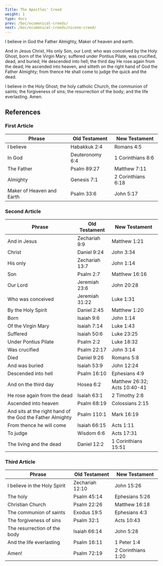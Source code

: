 ```yaml
---
Title: The Apostles' Creed
weight: 1
type: docs
prev: /boc/ecumenical-creeds/
next: /boc/ecumenical-creeds/nicene-creed/
---
```


I believe in God the Father Almighty, Maker of heaven and earth.

And in Jesus Christ, His only Son, our Lord; who was conceived by the Holy Ghost, born of the Virgin Mary; suffered under Pontius Pilate, was crucified, dead, and buried; He descended into hell; the third day He rose again from the dead; He ascended into heaven, and sitteth on the right hand of God the Father Almighty; from thence He shall come to judge the quick and the dead.

I believe in the Holy Ghost; the holy catholic Church, the communion of saints; the forgiveness of sins; the resurrection of the body; and the life everlasting. Amen.

## References

### First Article

| Phrase                    | Old Testament   | New Testament      |
| ------------------------- | --------------- | -------------------|
| I believe                 | Habakkuk 2:4    | Romans 4:5         |
| In God                    | Deuteronomy 6:4 | 1 Corinthians 8:6  |
| The Father                | Psalm 89:27     | Matthew 7:11       |
| Almighty                  | Genesis 7:1     | 2 Corinthians 6:18 |
| Maker of Heaven and Earth | Psalm 33:6      | John 5:17          |

### Second Article 

| Phrase                                                    | Old Testament  | New Testament                |
| --------------------------------------------------------- | -------------- | ---------------------------- |
| And in Jesus                                              | Zechariah 9:9  | Matthew 1:21                 |
| Christ                                                    | Daniel 9:24    | John 3:34                    |
| His only                                                  | Zechariah 13:7 | John 1:14                    |
| Son                                                       | Psalm 2:7      | Matthew 16:16                |
| Our Lord                                                  | Jeremiah 23:6  | John 20:28                   |
| Who was conceived                                         | Jeremiah 31:22 | Luke 1:31                    |
| By the Holy Spirit                                        | Daniel 2:45    | Matthew 1:20                 | 
| Born                                                      | Isaiah 9:6     | John 1:14                    |
| Of the Virgin Mary                                        | Isaiah 7:14    | Luke 1:43                    |
| Suffered                                                  | Isaiah 50:6    | Luke 23:25                   |
| Under Pontius Pilate                                      | Psalm 2:2      | Luke 18:32                   |
| Was crucified                                             | Psalm 22:17    | John 3:14                    |
| Died                                                      | Daniel 9:26    | Romans 5:8                   |
| And was buried                                            | Isaiah 53:9    | John 12:24                   |
| Descended into hell                                       | Psalm 16:10    | Ephesians 4:9                |
| And on the third day                                      | Hosea 6:2      | Matthew 26:32; Acts 10:40-41 |
| He rose again from the dead                               | Isaiah 63:1    | 2 Timothy 2:8                |
| Ascended into heaven                                      | Psalm 68:19    | Colossians 2:15              |
| And sits at the right hand of the God the Father Almighty | Psalm 110:1    | Mark 16:19                   | 
| From thence he will come                                  | Isaiah 66:15   | Acts 1:11                    |
| To judge                                                  | Wisdom 6:6     | Acts 17:31                   |
| The living and the dead                                   | Daniel 12:2    | 1 Corinthians 15:51          |


### Third Article

| Phrase                       | Old Testament   | New Testament      |
| ---------------------------- | --------------- | ------------------ |
| I believe in the Holy Spirit | Zechariah 12:10 | John 15:26         |
| The holy                     | Psalm 45:14     | Ephesians 5:26     |
| Christian Church             | Psalm 22:26     | Matthew 16:18      |
| The communion of saints      | Exodus 19:5     | Ephesians 4:3      |
| The forgiveness of sins      | Psalm 32:1      | Acts 10:43         |
| The resurrection of the body | Isaiah 66:14    | John 5:28          |
| And the life everlasting     | Psalm 16:11     | 1 Peter 1:4        |
| Amen!                        | Psalm 72:19     | 2 Corinthians 1:20 |
